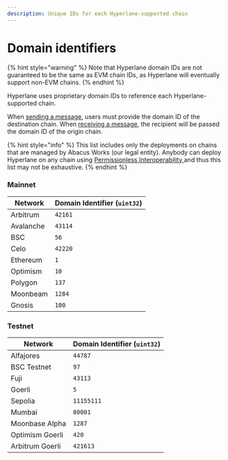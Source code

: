 ```yaml
---
description: Unique IDs for each Hyperlane-supported chain
---
```


# Domain identifiers

{% hint style="warning" %}
Note that Hyperlane domain IDs are not guaranteed to be the same as EVM chain IDs, as Hyperlane will eventually support non-EVM chains.
{% endhint %}

Hyperlane uses proprietary domain IDs to reference each Hyperlane-supported chain.

When [sending a message](../apis-and-sdks/messaging-api/send.md), users must provide the domain ID of the destination chain. When [receiving a message](../apis-and-sdks/messaging-api/receive.md), the recipient will be passed the domain ID of the origin chain.

{% hint style="info" %}
This list includes only the deployments on chains that are managed by Abacus Works (our legal entity). Anybody can deploy Hyperlane on any chain using [Permissionless ](broken-reference)[Interoperability ](broken-reference)and thus this list may not be exhaustive.
{% endhint %}

### Mainnet

| Network   | Domain Identifier (`uint32`) |
| --------- | ---------------------------- |
| Arbitrum  | `42161`                      |
| Avalanche | `43114`                      |
| BSC       | `56`                         |
| Celo      | `42220`                      |
| Ethereum  | `1`                          |
| Optimism  | `10`                         |
| Polygon   | `137`                        |
| Moonbeam  | `1284`                       |
| Gnosis    | `100`                        |

### Testnet

| Network         | Domain Identifier (`uint32`) |
| --------------- | ---------------------------- |
| Alfajores       | `44787`                      |
| BSC Testnet     | `97`                         |
| Fuji            | `43113`                      |
| Goerli          | `5`                          |
| Sepolia         | `11155111`                   |
| Mumbai          | `80001`                      |
| Moonbase Alpha  | `1287`                       |
| Optimism Goerli | `420`                        |
| Arbitrum Goerli | `421613`                     |
